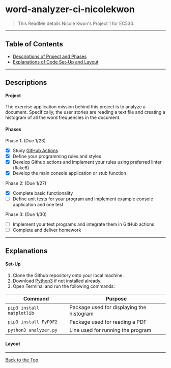 # word-analyzer-ci-nicolekwon

> This ReadMe details Nicole Kwon's Project 1 for EC530. 

---


## Table of Contents


- [Descriptions of Project and Phases](#descriptions)
- [Explanations of Code Set-Up and Layout](#explanations)

---

## Descriptions

#### Project

The exercise application mission behind this project is to analyze a document. Specifically, the user stories are reading a text file and creating a histogram of all the word frequencies in the document.

#### Phases

Phase 1:   (Due 1/23)
- [x] Study [GitHub Actions](https://docs.github.com/en/actions/automating-builds-and-tests/building-and-testing-python)
- [x] Define your programming rules and styles
- [x] Develop Github actions and implement your rules using preferred linter (flake8)
- [x] Develop the main console application or stub function

Phase 2:  (Due 1/27)
- [x] Complete basic functionality
- [ ] Define unit tests for your program and implement example console application and one test

Phase 3:  (Due 1/30)
- [ ] Implement your test programs and integrate them in GitHub actions
- [ ] Complete and deliver homework

---

## Explanations

#### Set-Up 

1. Clone the Github repository onto your local machine. 
2. Download [Python3](https://www.python.org/downloads/) if not installed already.
3. Open Terminal and run the following commands: 

| Command | Purpose |
| --- | --- |
| `pip3 install matplotlib` | Package used for displaying the histogram |
| `pip3 install PyPDF2` | Package used for reading a PDF |
| `python3 analyzer.py` | Line used for running the program |

#### Layout 

---


[Back to the Top](#word-analyzer-ci-nicolekwon)
